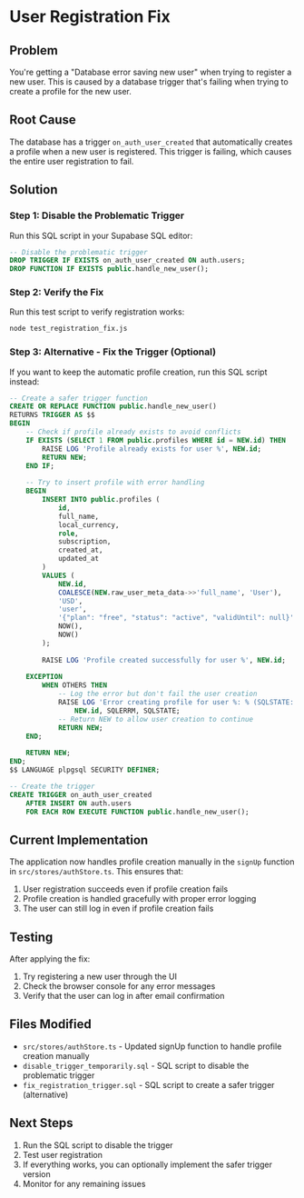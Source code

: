 # User Registration Fix

## Problem
You're getting a "Database error saving new user" when trying to register a new user. This is caused by a database trigger that's failing when trying to create a profile for the new user.

## Root Cause
The database has a trigger `on_auth_user_created` that automatically creates a profile when a new user is registered. This trigger is failing, which causes the entire user registration to fail.

## Solution

### Step 1: Disable the Problematic Trigger
Run this SQL script in your Supabase SQL editor:

```sql
-- Disable the problematic trigger
DROP TRIGGER IF EXISTS on_auth_user_created ON auth.users;
DROP FUNCTION IF EXISTS public.handle_new_user();
```

### Step 2: Verify the Fix
Run this test script to verify registration works:

```bash
node test_registration_fix.js
```

### Step 3: Alternative - Fix the Trigger (Optional)
If you want to keep the automatic profile creation, run this SQL script instead:

```sql
-- Create a safer trigger function
CREATE OR REPLACE FUNCTION public.handle_new_user()
RETURNS TRIGGER AS $$
BEGIN
    -- Check if profile already exists to avoid conflicts
    IF EXISTS (SELECT 1 FROM public.profiles WHERE id = NEW.id) THEN
        RAISE LOG 'Profile already exists for user %', NEW.id;
        RETURN NEW;
    END IF;
    
    -- Try to insert profile with error handling
    BEGIN
        INSERT INTO public.profiles (
            id, 
            full_name, 
            local_currency,
            role,
            subscription,
            created_at,
            updated_at
        )
        VALUES (
            NEW.id,
            COALESCE(NEW.raw_user_meta_data->>'full_name', 'User'),
            'USD',
            'user',
            '{"plan": "free", "status": "active", "validUntil": null}'::jsonb,
            NOW(),
            NOW()
        );
        
        RAISE LOG 'Profile created successfully for user %', NEW.id;
        
    EXCEPTION
        WHEN OTHERS THEN
            -- Log the error but don't fail the user creation
            RAISE LOG 'Error creating profile for user %: % (SQLSTATE: %)', 
                NEW.id, SQLERRM, SQLSTATE;
            -- Return NEW to allow user creation to continue
            RETURN NEW;
    END;
    
    RETURN NEW;
END;
$$ LANGUAGE plpgsql SECURITY DEFINER;

-- Create the trigger
CREATE TRIGGER on_auth_user_created
    AFTER INSERT ON auth.users
    FOR EACH ROW EXECUTE FUNCTION public.handle_new_user();
```

## Current Implementation
The application now handles profile creation manually in the `signUp` function in `src/stores/authStore.ts`. This ensures that:

1. User registration succeeds even if profile creation fails
2. Profile creation is handled gracefully with proper error logging
3. The user can still log in even if profile creation fails

## Testing
After applying the fix:

1. Try registering a new user through the UI
2. Check the browser console for any error messages
3. Verify that the user can log in after email confirmation

## Files Modified
- `src/stores/authStore.ts` - Updated signUp function to handle profile creation manually
- `disable_trigger_temporarily.sql` - SQL script to disable the problematic trigger
- `fix_registration_trigger.sql` - SQL script to create a safer trigger (alternative)

## Next Steps
1. Run the SQL script to disable the trigger
2. Test user registration
3. If everything works, you can optionally implement the safer trigger version
4. Monitor for any remaining issues 
